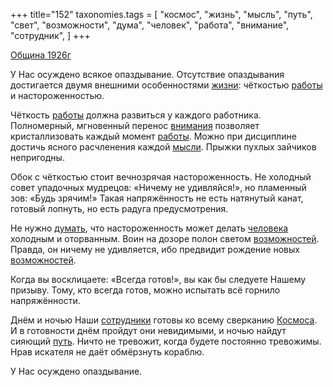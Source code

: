 +++
title="152"
taxonomies.tags = [
 "космос",
 "жизнь",
 "мысль",
 "путь",
 "свет",
 "возможности",
 "дума",
 "человек",
 "работа",
 "внимание",
 "сотрудник",
]
+++

[Община 1926г](/agni/1926)

У Нас осуждено всякое опаздывание. Отсутствие опаздывания достигается двумя внешними особенностями [жизни](/tags/жизнь): чёткостью [работы](/tags/работа) и настороженностью.   

Чёткость [работы](/tags/работа) должна развиться у каждого работника. Полномерный, мгновенный перенос [внимания](/tags/внимание) позволяет кристаллизовать каждый момент [работы](/tags/работа). Можно при дисциплине достичь ясного расчленения каждой [мысли](/tags/мысль). Прыжки пухлых зайчиков непригодны.   

Обок с чёткостью стоит вечнозрячая настороженность. Не холодный совет упадочных мудрецов: «Ничему не удивляйся!», но пламенный зов: «Будь зрячим!» Такая напряжённость не есть натянутый канат, готовый лопнуть, но есть радуга предусмотрения.   

Не нужно [думать](/tags/дума), что настороженность может делать [человека](/tags/человек) холодным и оторванным. Воин на дозоре полон светом [возможностей](/tags/возможности). Правда, он ничему не удивляется, ибо предвидит рождение новых [возможностей](/tags/возможности).   

Когда вы восклицаете: «Всегда готов!», вы как бы следуете Нашему призыву. Тому, кто всегда готов, можно испытать всё горнило напряжённости.   

Днём и ночью Наши [сотрудники](/tags/сотрудник) готовы ко всему сверканию [Космоса](/tags/космос). И в готовности днём пройдут они невидимыми, и ночью найдут сияющий [путь](/tags/путь). Ничто не тревожит, когда будете постоянно тревожимы. Нрав искателя не даёт обмёрзнуть кораблю.   

У Нас осуждено опаздывание.   

